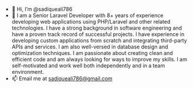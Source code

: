 - 👋 Hi, I’m @sadiqueali786
- 👀 I am a Senior Laravel Developer with 8+ years of experience developing web applications using PHP/Laravel and other related technologies. I have a strong background in software engineering and have a proven track record of successful projects. I have experience in developing custom applications from scratch and integrating third-party APIs and services. I am also well-versed in database design and optimization techniques. I am passionate about creating clean and efficient code and am always looking for ways to improve my skills. I am self-motivated and work well both independently and in a team environment.
- 📫 Email me at sadiqueali786@gmail.com

<!---
sadiqueali786/sadiqueali786 is a ✨ special ✨ repository because its `README.md` (this file) appears on your GitHub profile.
You can click the Preview link to take a look at your changes.
--->
